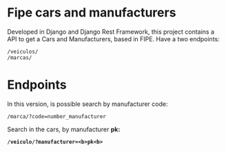 # Fipe cars and manufacturers
Developed in Django and Django Rest Framework, this project contains a API to get a Cars and Manufacturers, based in FIPE. Have a two endpoints:

    /veiculos/    
    /marcas/    

# Endpoints

In this version, is possible search by manufacturer code:

    /marca/?code=number_manufacturer    

Search in the cars, by manufacturer <b>pk<b>:

    /veiculo/?manufacturer=<b>pk<b>


